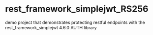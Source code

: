 # rest_framework_simplejwt_RS256
demo project that demonstrates protecting restful endpoints with the rest_framework_simplejwt 4.6.0 AUTH library
